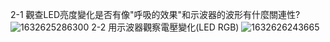 2-1 觀查LED亮度變化是否有像"呼吸的效果"和示波器的波形有什麼關連性?
![1632625286300](https://user-images.githubusercontent.com/89715433/134791867-2a47937b-8568-49a1-8646-30735606ca4f.jpg)
2-2 用示波器觀察電壓變化(LED RGB)
![1632626243665](https://user-images.githubusercontent.com/89715433/134792162-72dbe330-7d40-477a-8f96-10fc9d7f529c.jpg)
